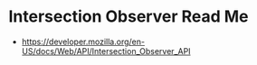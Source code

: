 # Intersection Observer Read Me



* https://developer.mozilla.org/en-US/docs/Web/API/Intersection_Observer_API
